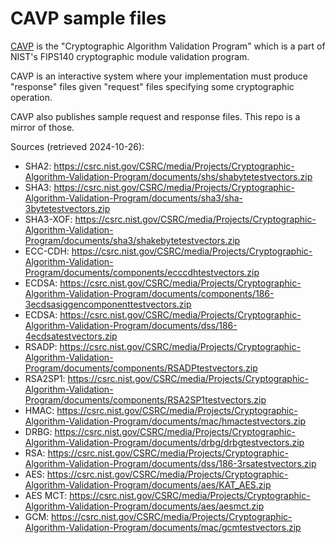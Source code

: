 # CAVP sample files

[CAVP][cavp] is the "Cryptographic Algorithm Validation Program"
which is a part of NIST's FIPS140 cryptographic module validation
program.

CAVP is an interactive system where your implementation must
produce "response" files given "request" files specifying some
cryptographic operation.

CAVP also publishes sample request and response files.
This repo is a mirror of those.

[cavp]: https://csrc.nist.gov/projects/cryptographic-algorithm-validation-program

Sources (retrieved 2024-10-26):
- SHA2: <https://csrc.nist.gov/CSRC/media/Projects/Cryptographic-Algorithm-Validation-Program/documents/shs/shabytetestvectors.zip>
- SHA3: <https://csrc.nist.gov/CSRC/media/Projects/Cryptographic-Algorithm-Validation-Program/documents/sha3/sha-3bytetestvectors.zip>
- SHA3-XOF: <https://csrc.nist.gov/CSRC/media/Projects/Cryptographic-Algorithm-Validation-Program/documents/sha3/shakebytetestvectors.zip>
- ECC-CDH: <https://csrc.nist.gov/CSRC/media/Projects/Cryptographic-Algorithm-Validation-Program/documents/components/ecccdhtestvectors.zip>
- ECDSA: <https://csrc.nist.gov/CSRC/media/Projects/Cryptographic-Algorithm-Validation-Program/documents/components/186-3ecdsasiggencomponenttestvectors.zip>
- ECDSA: <https://csrc.nist.gov/CSRC/media/Projects/Cryptographic-Algorithm-Validation-Program/documents/dss/186-4ecdsatestvectors.zip>
- RSADP: <https://csrc.nist.gov/CSRC/media/Projects/Cryptographic-Algorithm-Validation-Program/documents/components/RSADPtestvectors.zip>
- RSA2SP1: <https://csrc.nist.gov/CSRC/media/Projects/Cryptographic-Algorithm-Validation-Program/documents/components/RSA2SP1testvectors.zip>
- HMAC: <https://csrc.nist.gov/CSRC/media/Projects/Cryptographic-Algorithm-Validation-Program/documents/mac/hmactestvectors.zip>
- DRBG: <https://csrc.nist.gov/CSRC/media/Projects/Cryptographic-Algorithm-Validation-Program/documents/drbg/drbgtestvectors.zip>
- RSA: <https://csrc.nist.gov/CSRC/media/Projects/Cryptographic-Algorithm-Validation-Program/documents/dss/186-3rsatestvectors.zip>
- AES: <https://csrc.nist.gov/CSRC/media/Projects/Cryptographic-Algorithm-Validation-Program/documents/aes/KAT_AES.zip>
- AES MCT: <https://csrc.nist.gov/CSRC/media/Projects/Cryptographic-Algorithm-Validation-Program/documents/aes/aesmct.zip>
- GCM: <https://csrc.nist.gov/CSRC/media/Projects/Cryptographic-Algorithm-Validation-Program/documents/mac/gcmtestvectors.zip>
